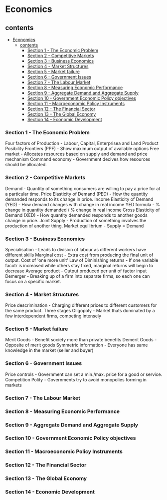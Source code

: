 # Economics

## contents
- [Economics](#economics)
  - [contents](#contents)
    - [Section 1 - The Economic Problem](#section-1---the-economic-problem)
    - [Section 2 - Competitive Markets](#section-2---competitive-markets)
    - [Section 3 - Business Economics](#section-3---business-economics)
    - [Section 4 - Market Structures](#section-4---market-structures)
    - [Section 5 - Market failure](#section-5---market-failure)
    - [Section 6 - Government Issues](#section-6---government-issues)
    - [Section 7 - The Labour Market](#section-7---the-labour-market)
    - [Section 8 - Measuring Economic Performance](#section-8---measuring-economic-performance)
    - [Section 9 - Aggregate Demand and Aggregate Supply](#section-9---aggregate-demand-and-aggregate-supply)
    - [Section 10 - Government Economic Policy objectives](#section-10---government-economic-policy-objectives)
    - [Section 11 - Macroeconomic Policy Instruments](#section-11---macroeconomic-policy-instruments)
    - [Section 12 - The Financial Sector](#section-12---the-financial-sector)
    - [Section 13 - The Global Economy](#section-13---the-global-economy)
    - [Section 14 - Economic Development](#section-14---economic-development)


### Section 1 - The Economic Problem
Four factors of Production - Labour, Capital, Enterprisea and Land
Product Posibility Frontiers (PPF) - Show maximum output of available options
Free market - Allocates resources based on supply and demand and price mechanism
Command economy - Government decives how resources should be allocated.


### Section 2 - Competitive Markets
Demand - Quantity of something consumers are willing to pay a price for at a particular time.
Price Elasticity of Demand (PED) - How the quantity demanded responds to its change in price.
Income Elasticity of Demand (YED) - How demand changes with change in real income
YED formula - % change in quantity demanded / % change in real income
Cross Elasticity of Demand (XED) - How quantity demanded responds to another goods change in price.
Joint Supply - Production of something involves the production of another thing.
Market equilibrium - Supply = Demand

### Section 3 - Business Economics
Specialisation - Leads to division of labour as different workers have different skills
Marginal cost - Extra cost from producing the final unit of output. Cost of 'one more unit'
Law of Diminishing returns - If one variable facotr is increased while others stay fixed, marginal returns will begin to decrease
Average product - Output produced per unit of factor input
Demerger - Breaking up of a firm into separate firms, so each one can focus on a specific market.

### Section 4 - Market Structures
Price descrimination - Charging different prices to different customers for the same product. Three stages
Oligopoly - Market thats dominated by a few interdependent firms, competing intensely



### Section 5 - Market failure
Merit Goods - Benefit society more than private benefits
Demerit Goods - Opposite of merit goods
Symmetric information - Everyone has same knowledge in the market (seller and buyer)



### Section 6 - Government Issues
Price controls - Government can set a min./max. price for a good or service.
Competition Polity - Governments try to avoid monopolies forming in markets



### Section 7 - The Labour Market

### Section 8 - Measuring Economic Performance

### Section 9 - Aggregate Demand and Aggregate Supply

### Section 10 - Government Economic Policy objectives

### Section 11 - Macroeconomic Policy Instruments

### Section 12 - The Financial Sector

### Section 13 - The Global Economy

### Section 14 - Economic Development

